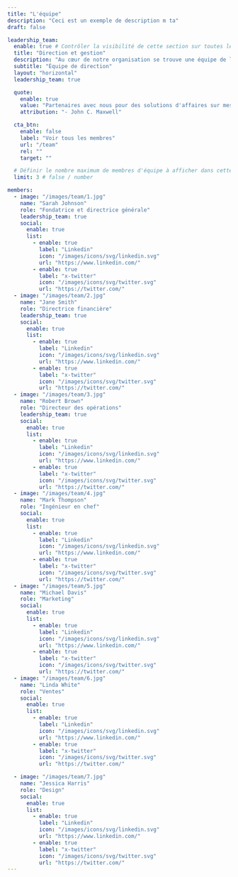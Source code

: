 ```yaml
---
title: "L'équipe"
description: "Ceci est un exemple de description m ta"
draft: false

leadership_team:
  enable: true # Contrôler la visibilité de cette section sur toutes les pages où elle est utilisée
  title: "Direction et gestion"
  description: "Au cœur de notre organisation se trouve une équipe de leaders dédiés et expérimentés qui font progresser notre mission avec passion et expertise."
  subtitle: "Équipe de direction"
  layout: "horizontal"
  leadership_team: true

  quote:
    enable: true
    value: "Partenaires avec nous pour des solutions d'affaires sur mesure qui élèvent votre performance commerciale et assurent un succès à long terme"
    attribution: "- John C. Maxwell"

  cta_btn:
    enable: false
    label: "Voir tous les membres"
    url: "/team"
    rel: ""
    target: ""

  # Définir le nombre maximum de membres d'équipe à afficher dans cette instance de composant
  limit: 3 # false / number

members:
  - image: "/images/team/1.jpg"
    name: "Sarah Johnson"
    role: "Fondatrice et directrice générale"
    leadership_team: true
    social:
      enable: true
      list:
        - enable: true
          label: "Linkedin"
          icon: "/images/icons/svg/linkedin.svg"
          url: "https://www.linkedin.com/"
        - enable: true
          label: "x-twitter"
          icon: "/images/icons/svg/twitter.svg"
          url: "https://twitter.com/"
  - image: "/images/team/2.jpg"
    name: "Jane Smith"
    role: "Directrice financière"
    leadership_team: true
    social:
      enable: true
      list:
        - enable: true
          label: "Linkedin"
          icon: "/images/icons/svg/linkedin.svg"
          url: "https://www.linkedin.com/"
        - enable: true
          label: "x-twitter"
          icon: "/images/icons/svg/twitter.svg"
          url: "https://twitter.com/"
  - image: "/images/team/3.jpg"
    name: "Robert Brown"
    role: "Directeur des opérations"
    leadership_team: true
    social:
      enable: true
      list:
        - enable: true
          label: "Linkedin"
          icon: "/images/icons/svg/linkedin.svg"
          url: "https://www.linkedin.com/"
        - enable: true
          label: "x-twitter"
          icon: "/images/icons/svg/twitter.svg"
          url: "https://twitter.com/"
  - image: "/images/team/4.jpg"
    name: "Mark Thompson"
    role: "Ingénieur en chef"
    social:
      enable: true
      list:
        - enable: true
          label: "Linkedin"
          icon: "/images/icons/svg/linkedin.svg"
          url: "https://www.linkedin.com/"
        - enable: true
          label: "x-twitter"
          icon: "/images/icons/svg/twitter.svg"
          url: "https://twitter.com/"
  - image: "/images/team/5.jpg"
    name: "Michael Davis"
    role: "Marketing"
    social:
      enable: true
      list:
        - enable: true
          label: "Linkedin"
          icon: "/images/icons/svg/linkedin.svg"
          url: "https://www.linkedin.com/"
        - enable: true
          label: "x-twitter"
          icon: "/images/icons/svg/twitter.svg"
          url: "https://twitter.com/"
  - image: "/images/team/6.jpg"
    name: "Linda White"
    role: "Ventes"
    social:
      enable: true
      list:
        - enable: true
          label: "Linkedin"
          icon: "/images/icons/svg/linkedin.svg"
          url: "https://www.linkedin.com/"
        - enable: true
          label: "x-twitter"
          icon: "/images/icons/svg/twitter.svg"
          url: "https://twitter.com/"

  - image: "/images/team/7.jpg"
    name: "Jessica Harris"
    role: "Design"
    social:
      enable: true
      list:
        - enable: true
          label: "Linkedin"
          icon: "/images/icons/svg/linkedin.svg"
          url: "https://www.linkedin.com/"
        - enable: true
          label: "x-twitter"
          icon: "/images/icons/svg/twitter.svg"
          url: "https://twitter.com/"
---
```

